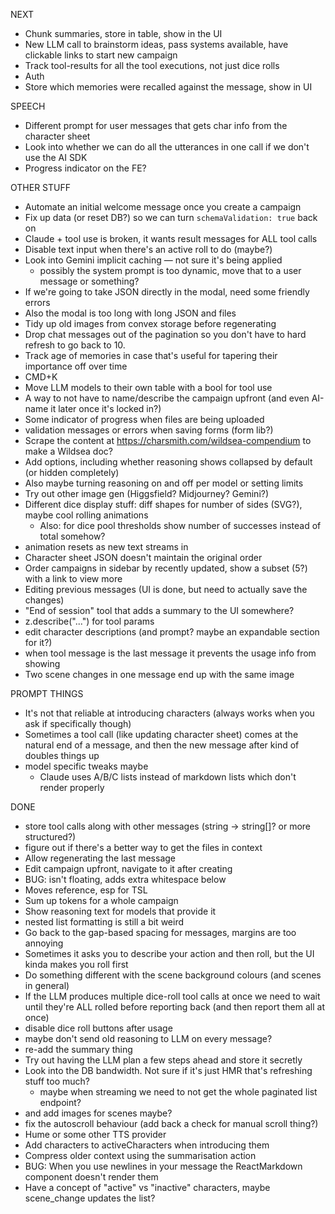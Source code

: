 NEXT

- Chunk summaries, store in table, show in the UI
- New LLM call to brainstorm ideas, pass systems available, have clickable links to start new campaign
- Track tool-results for all the tool executions, not just dice rolls
- Auth
- Store which memories were recalled against the message, show in UI

SPEECH
- Different prompt for user messages that gets char info from the character sheet
- Look into whether we can do all the utterances in one call if we don't use the AI SDK
- Progress indicator on the FE?

OTHER STUFF

- Automate an initial welcome message once you create a campaign
- Fix up data (or reset DB?) so we can turn `schemaValidation: true` back on
- Claude + tool use is broken, it wants result messages for ALL tool calls
- Disable text input when there's an active roll to do (maybe?)
- Look into Gemini implicit caching — not sure it's being applied
  - possibly the system prompt is too dynamic, move that to a user message or something?
- If we're going to take JSON directly in the modal, need some friendly errors
- Also the modal is too long with long JSON and files
- Tidy up old images from convex storage before regenerating
- Drop chat messages out of the pagination so you don't have to hard refresh to go back to 10.
- Track age of memories in case that's useful for tapering their importance off over time
- CMD+K
- Move LLM models to their own table with a bool for tool use
- A way to not have to name/describe the campaign upfront (and even AI-name it later once it's locked in?)
- Some indicator of progress when files are being uploaded
- validation messages or errors when saving forms (form lib?)
- Scrape the content at https://charsmith.com/wildsea-compendium to make a Wildsea doc?
- Add options, including whether reasoning shows collapsed by default (or hidden completely)
- Also maybe turning reasoning on and off per model or setting limits
- Try out other image gen (Higgsfield? Midjourney? Gemini?)
- Different dice display stuff: diff shapes for number of sides (SVG?), maybe cool rolling animations
  - Also: for dice pool thresholds show number of successes instead of total somehow?
- <Wiggly /> animation resets as new text streams in
- Character sheet JSON doesn't maintain the original order
- Order campaigns in sidebar by recently updated, show a subset (5?) with a link to view more
- Editing previous messages (UI is done, but need to actually save the changes)
- "End of session" tool that adds a summary to the UI somewhere?
- z.describe("...") for tool params
- edit character descriptions (and prompt? maybe an expandable section for it?)
- when tool message is the last message it prevents the usage info from showing
- Two scene changes in one message end up with the same image

PROMPT THINGS

- It's not that reliable at introducing characters (always works when you ask if specifically though)
- Sometimes a tool call (like updating character sheet) comes at the natural end of a message, and then the new message after kind of doubles things up
- model specific tweaks maybe
  - Claude uses A/B/C lists instead of markdown lists which don't render properly

DONE

- store tool calls along with other messages (string -> string[]? or more structured?)
- figure out if there's a better way to get the files in context
- Allow regenerating the last message
- Edit campaign upfront, navigate to it after creating
- BUG: <SidebarTrigger /> isn't floating, adds extra whitespace below
- Moves reference, esp for TSL
- Sum up tokens for a whole campaign
- Show reasoning text for models that provide it
- nested list formatting is still a bit weird
- Go back to the gap-based spacing for messages, margins are too annoying
- Sometimes it asks you to describe your action and then roll, but the UI kinda makes you roll first
- Do something different with the scene background colours (and scenes in general)
- If the LLM produces multiple dice-roll tool calls at once we need to wait until they're ALL rolled before reporting back (and then report them all at once)
- disable dice roll buttons after usage
- maybe don't send old reasoning to LLM on every message?
- re-add the summary thing
- Try out having the LLM plan a few steps ahead and store it secretly
- Look into the DB bandwidth. Not sure if it's just HMR that's refreshing stuff too much?
  - maybe when streaming we need to not get the whole paginated list endpoint?
- and add images for scenes maybe?
- fix the autoscroll behaviour (add back a check for manual scroll thing?)
- Hume or some other TTS provider
- Add characters to activeCharacters when introducing them
- Compress older context using the summarisation action
- BUG: When you use newlines in your message the ReactMarkdown component doesn't render them
- Have a concept of "active" vs "inactive" characters, maybe scene_change updates the list?
